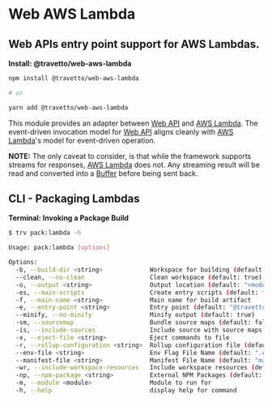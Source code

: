 <!-- This file was generated by @travetto/doc and should not be modified directly -->
<!-- Please modify https://github.com/travetto/travetto/tree/main/module/web-aws-lambda/DOC.tsx and execute "npx trv doc" to rebuild -->
# Web AWS Lambda

## Web APIs entry point support for AWS Lambdas.

**Install: @travetto/web-aws-lambda**
```bash
npm install @travetto/web-aws-lambda

# or

yarn add @travetto/web-aws-lambda
```

This module provides an adapter between [Web API](https://github.com/travetto/travetto/tree/main/module/web#readme "Declarative api for Web Applications with support for the dependency injection.") and [AWS Lambda](https://aws.amazon.com/lambda/).  The event-driven invocation model for [Web API](https://github.com/travetto/travetto/tree/main/module/web#readme "Declarative api for Web Applications with support for the dependency injection.") aligns cleanly with [AWS Lambda](https://aws.amazon.com/lambda/)'s model for event-driven operation.  

**NOTE:** The only caveat to consider, is that while the framework supports streams for responses, [AWS Lambda](https://aws.amazon.com/lambda/) does not. Any streaming result will be read and converted into a [Buffer](https://nodejs.org/api/buffer.html) before being sent back.

## CLI - Packaging Lambdas

**Terminal: Invoking a Package Build**
```bash
$ trv pack:lambda -h

Usage: pack:lambda [options]

Options:
  -b, --build-dir <string>             Workspace for building (default: "/tmp/<temp-folder>")
  --clean, --no-clean                  Clean workspace (default: true)
  -o, --output <string>                Output location (default: "<module>.zip")
  -es, --main-scripts                  Create entry scripts (default: false)
  -f, --main-name <string>             Main name for build artifact
  -e, --entry-point <string>           Entry point (default: "@travetto/web-aws-lambda/support/entry.handler.ts")
  --minify, --no-minify                Minify output (default: true)
  -sm, --sourcemap                     Bundle source maps (default: false)
  -is, --include-sources               Include source with source maps (default: false)
  -x, --eject-file <string>            Eject commands to file
  -r, --rollup-configuration <string>  Rollup configuration file (default: "@travetto/pack/support/rollup/build.ts")
  --env-file <string>                  Env Flag File Name (default: ".env")
  --manifest-file <string>             Manifest File Name (default: "manifest.json")
  -wr, --include-workspace-resources   Include workspace resources (default: false)
  -np, --npm-package <string>          External NPM Packages (default: [])
  -m, --module <module>                Module to run for
  -h, --help                           display help for command
```
